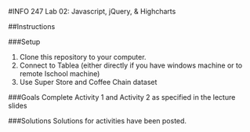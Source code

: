 #INFO 247 Lab 02: Javascript, jQuery, & Highcharts

##Instructions

###Setup
1. Clone this repository to your computer.
2. Connect to Tablea (either directly if you have windows machine or to remote Ischool machine)
3. Use Super Store and Coffee Chain dataset

###Goals
Complete Activity 1 and Activity 2 as specified in the lecture slides

###Solutions
Solutions for activities have been posted.
